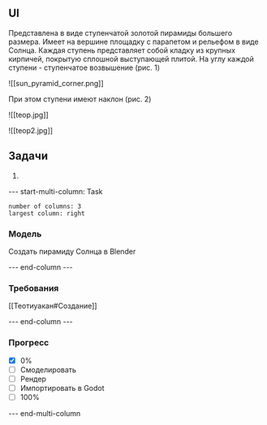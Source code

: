 ## UI
Представлена в виде ступенчатой золотой пирамиды большего размера. Имеет на вершине площадку с парапетом и рельефом в виде Солнца. Каждая ступень представляет собой кладку из крупных кирпичей, покрытую сплошной выступающей плитой. На углу каждой ступени - ступенчатое возвышение (рис. 1)

![[sun_pyramid_corner.png]]

При этом ступени имеют наклон (рис. 2)

![[teop.jpg]]

![[teop2.jpg]]

## Задачи

1. 
--- start-multi-column: Task
```column-settings  
number of columns: 3
largest column: right
```
### Модель
Создать пирамиду Солнца в Blender

--- end-column ---

### Требования
[[Теотиуакан#Создание]]

--- end-column ---

### Прогресс
- [X] 0%
- [ ] Смоделировать
- [ ] Рендер
- [ ] Импортировать в Godot
- [ ] 100%

--- end-multi-column